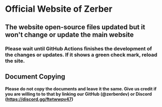 # Official Website of Zerber

## The website open-source files updated but it won't change or update the main website
### Please wait until GitHub Actions finishes the development of the changes or updates. If it shows a green check mark, reload the site.

## Document Copying
#### Please do not copy the documents and leave it the same. Give us credit if you are willing to to that by linking our GitHub (@zerberdev) or Discord (https://discord.gg/ftetwwpv47)
